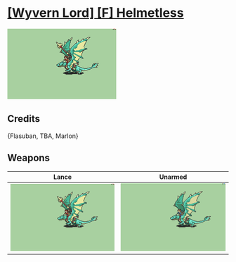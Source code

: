 # [\[Wyvern Lord\] \[F\] Helmetless](./)

<img src="./2.%20Lance/Lance_000.png" alt="[Wyvern Lord] [F] Helmetless standing" />

## Credits

{Flasuban, TBA, Marlon}

## Weapons


|Lance |Unarmed |
|  :---: | :---: |
| <img alt="Lance animation" src="./2.%20Lance/Lance.gif" /> | <img alt="Unarmed animation" src="./8.%20Unarmed/Unarmed.gif" /> |
